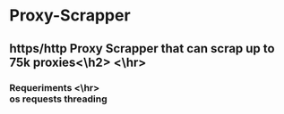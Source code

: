 # Proxy-Scrapper
<h2> https/http Proxy Scrapper that  can scrap up to 75k proxies<\h2>
<\hr>

<h3> Requeriments <\hr>
<br>
os
  requests
  threading
